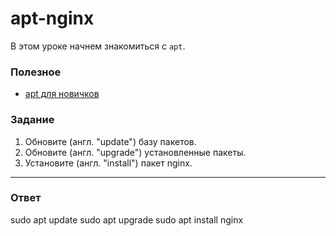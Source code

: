 # apt-nginx

В этом уроке начнем знакомиться с `apt`.

### Полезное

- [apt для новичков](https://itsfoss.com/apt-get-linux-guide/)

### Задание

1. Обновите (англ. "update") базу пакетов.
2. Обновите (англ. "upgrade") установленные пакеты.
3. Установите (англ. "install") пакет nginx.

---

### Ответ

sudo apt update
sudo apt upgrade
sudo apt install nginx
